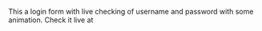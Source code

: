 This a login form with live checking of username and password with some animation.
Check it live at 
